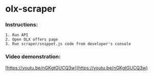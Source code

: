 # olx-scraper
### Instructions:
```
1. Run API
2. Open OLX offers page
3. Run scraper/snippet.js code from developer's console
```
### Video demonstration:
[https://youtu.be/nGKgtGUCQ3w](https://youtu.be/nGKgtGUCQ3w)
